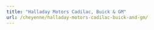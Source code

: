 ```yaml
---
title: "Halladay Motors Cadilac, Buick & GM"
url: /cheyenne/halladay-motors-cadilac-buick-and-gm/
---
```


